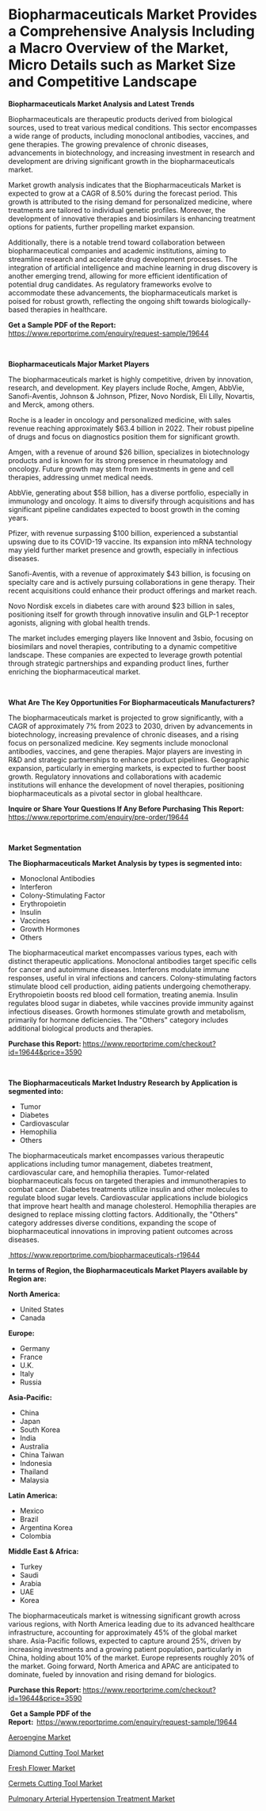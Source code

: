 <p><h1>Biopharmaceuticals Market Provides a Comprehensive Analysis Including a Macro Overview of the Market, Micro Details such as Market Size and Competitive Landscape</h1></p><p><strong>Biopharmaceuticals Market Analysis and Latest Trends</strong></p>
<p><p>Biopharmaceuticals are therapeutic products derived from biological sources, used to treat various medical conditions. This sector encompasses a wide range of products, including monoclonal antibodies, vaccines, and gene therapies. The growing prevalence of chronic diseases, advancements in biotechnology, and increasing investment in research and development are driving significant growth in the biopharmaceuticals market.</p><p>Market growth analysis indicates that the Biopharmaceuticals Market is expected to grow at a CAGR of 8.50% during the forecast period. This growth is attributed to the rising demand for personalized medicine, where treatments are tailored to individual genetic profiles. Moreover, the development of innovative therapies and biosimilars is enhancing treatment options for patients, further propelling market expansion.</p><p>Additionally, there is a notable trend toward collaboration between biopharmaceutical companies and academic institutions, aiming to streamline research and accelerate drug development processes. The integration of artificial intelligence and machine learning in drug discovery is another emerging trend, allowing for more efficient identification of potential drug candidates. As regulatory frameworks evolve to accommodate these advancements, the biopharmaceuticals market is poised for robust growth, reflecting the ongoing shift towards biologically-based therapies in healthcare.</p></p>
<p><strong>Get a Sample PDF of the Report:&nbsp;</strong> <a href="https://www.reportprime.com/enquiry/request-sample/19644?utm_campaign=10&utm_medium=2&utm_source=Github&utm_content=ia&utm_term=02122024&utm_id=biopharmaceuticals">https://www.reportprime.com/enquiry/request-sample/19644</a></p>
<p>&nbsp;</p>
<p><strong>Biopharmaceuticals Major Market Players</strong></p>
<p><p>The biopharmaceuticals market is highly competitive, driven by innovation, research, and development. Key players include Roche, Amgen, AbbVie, Sanofi-Aventis, Johnson & Johnson, Pfizer, Novo Nordisk, Eli Lilly, Novartis, and Merck, among others.</p><p>Roche is a leader in oncology and personalized medicine, with sales revenue reaching approximately $63.4 billion in 2022. Their robust pipeline of drugs and focus on diagnostics position them for significant growth.</p><p>Amgen, with a revenue of around $26 billion, specializes in biotechnology products and is known for its strong presence in rheumatology and oncology. Future growth may stem from investments in gene and cell therapies, addressing unmet medical needs.</p><p>AbbVie, generating about $58 billion, has a diverse portfolio, especially in immunology and oncology. It aims to diversify through acquisitions and has significant pipeline candidates expected to boost growth in the coming years.</p><p>Pfizer, with revenue surpassing $100 billion, experienced a substantial upswing due to its COVID-19 vaccine. Its expansion into mRNA technology may yield further market presence and growth, especially in infectious diseases.</p><p>Sanofi-Aventis, with a revenue of approximately $43 billion, is focusing on specialty care and is actively pursuing collaborations in gene therapy. Their recent acquisitions could enhance their product offerings and market reach.</p><p>Novo Nordisk excels in diabetes care with around $23 billion in sales, positioning itself for growth through innovative insulin and GLP-1 receptor agonists, aligning with global health trends.</p><p>The market includes emerging players like Innovent and 3sbio, focusing on biosimilars and novel therapies, contributing to a dynamic competitive landscape. These companies are expected to leverage growth potential through strategic partnerships and expanding product lines, further enriching the biopharmaceutical market.</p></p>
<p>&nbsp;</p>
<p><strong>What Are The Key Opportunities For Biopharmaceuticals Manufacturers?</strong></p>
<p><p>The biopharmaceuticals market is projected to grow significantly, with a CAGR of approximately 7% from 2023 to 2030, driven by advancements in biotechnology, increasing prevalence of chronic diseases, and a rising focus on personalized medicine. Key segments include monoclonal antibodies, vaccines, and gene therapies. Major players are investing in R&D and strategic partnerships to enhance product pipelines. Geographic expansion, particularly in emerging markets, is expected to further boost growth. Regulatory innovations and collaborations with academic institutions will enhance the development of novel therapies, positioning biopharmaceuticals as a pivotal sector in global healthcare.</p></p>
<p><strong>Inquire or Share Your Questions If Any Before Purchasing This Report:</strong> <a href="https://www.reportprime.com/enquiry/pre-order/19644?utm_campaign=10&utm_medium=2&utm_source=Github&utm_content=ia&utm_term=02122024&utm_id=biopharmaceuticals">https://www.reportprime.com/enquiry/pre-order/19644</a></p>
<p>&nbsp;</p>
<p><strong>Market Segmentation</strong></p>
<p><strong>The Biopharmaceuticals Market Analysis by types is segmented into:</strong></p>
<p><ul><li>Monoclonal Antibodies</li><li>Interferon</li><li>Colony-Stimulating Factor</li><li>Erythropoietin</li><li>Insulin</li><li>Vaccines</li><li>Growth Hormones</li><li>Others</li></ul></p>
<p><p>The biopharmaceutical market encompasses various types, each with distinct therapeutic applications. Monoclonal antibodies target specific cells for cancer and autoimmune diseases. Interferons modulate immune responses, useful in viral infections and cancers. Colony-stimulating factors stimulate blood cell production, aiding patients undergoing chemotherapy. Erythropoietin boosts red blood cell formation, treating anemia. Insulin regulates blood sugar in diabetes, while vaccines provide immunity against infectious diseases. Growth hormones stimulate growth and metabolism, primarily for hormone deficiencies. The "Others" category includes additional biological products and therapies.</p></p>
<p><strong>Purchase this Report:&nbsp;</strong><a href="https://www.reportprime.com/checkout?id=19644&price=3590&utm_campaign=10&utm_medium=2&utm_source=Github&utm_content=ia&utm_term=02122024&utm_id=biopharmaceuticals">https://www.reportprime.com/checkout?id=19644&price=3590</a></p>
<p>&nbsp;</p>
<p><strong>The Biopharmaceuticals Market Industry Research by Application is segmented into:</strong></p>
<p><ul><li>Tumor</li><li>Diabetes</li><li>Cardiovascular</li><li>Hemophilia</li><li>Others</li></ul></p>
<p><p>The biopharmaceuticals market encompasses various therapeutic applications including tumor management, diabetes treatment, cardiovascular care, and hemophilia therapies. Tumor-related biopharmaceuticals focus on targeted therapies and immunotherapies to combat cancer. Diabetes treatments utilize insulin and other molecules to regulate blood sugar levels. Cardiovascular applications include biologics that improve heart health and manage cholesterol. Hemophilia therapies are designed to replace missing clotting factors. Additionally, the "Others" category addresses diverse conditions, expanding the scope of biopharmaceutical innovations in improving patient outcomes across diseases.</p></p>
<p><a href="https://www.reportprime.com/biopharmaceuticals-r19644?utm_campaign=10&utm_medium=2&utm_source=Github&utm_content=ia&utm_term=02122024&utm_id=biopharmaceuticals">&nbsp;https://www.reportprime.com/biopharmaceuticals-r19644</a></p>
<p><strong>In terms of Region, the Biopharmaceuticals Market Players available by Region are:</strong></p>
<p>
    <p> <strong> North America: </strong>
        <ul>
            <li>United States</li>
            <li>Canada</li>
        </ul>
        </p> 
    <p> <strong> Europe: </strong>
        <ul>
            <li>Germany</li>
            <li>France</li>
            <li>U.K.</li>
            <li>Italy</li>
            <li>Russia</li>
        </ul>
        </p> 
    <p> <strong> Asia-Pacific: </strong>
        <ul>
            <li>China</li>
            <li>Japan</li>
            <li>South Korea</li>
            <li>India</li>
            <li>Australia</li>
            <li>China Taiwan</li>
            <li>Indonesia</li>
            <li>Thailand</li>
            <li>Malaysia</li>
        </ul>
        </p> 
    <p> <strong> Latin America: </strong>
        <ul>
            <li>Mexico</li>
            <li>Brazil</li>
            <li>Argentina Korea</li>
            <li>Colombia</li>
        </ul>
        </p> 
    <p> <strong> Middle East & Africa: </strong>
        <ul>
            <li>Turkey</li>
            <li>Saudi</li>
            <li>Arabia</li>
            <li>UAE</li>
            <li>Korea</li>
        </ul>
    </p>
    </p>
<p><p>The biopharmaceuticals market is witnessing significant growth across various regions, with North America leading due to its advanced healthcare infrastructure, accounting for approximately 45% of the global market share. Asia-Pacific follows, expected to capture around 25%, driven by increasing investments and a growing patient population, particularly in China, holding about 10% of the market. Europe represents roughly 20% of the market. Going forward, North America and APAC are anticipated to dominate, fueled by innovation and rising demand for biologics.</p></p>
<p><strong>Purchase this Report: </strong><a href="https://www.reportprime.com/checkout?id=19644&price=3590&utm_campaign=10&utm_medium=2&utm_source=Github&utm_content=ia&utm_term=02122024&utm_id=biopharmaceuticals">https://www.reportprime.com/checkout?id=19644&price=3590</a></p>
<p>&nbsp;<strong>Get a Sample PDF of the Report:&nbsp;&nbsp;</strong><a href="https://www.reportprime.com/enquiry/request-sample/19644?utm_campaign=10&utm_medium=2&utm_source=Github&utm_content=ia&utm_term=02122024&utm_id=biopharmaceuticals">https://www.reportprime.com/enquiry/request-sample/19644</a></p>
<p><strong></strong></p>
<p><p><a href="https://issuu.com/reportprime-2/docs/aeroengine-market-size-2030.pptx?utm_campaign=10&utm_medium=2&utm_source=Github&utm_content=ia&utm_term=02122024&utm_id=biopharmaceuticals">Aeroengine Market</a></p><p><a href="https://www.linkedin.com/pulse/diamond-cutting-tool-market-size-expected-accelerate-cagr-125-cliae?utm_campaign=10&utm_medium=2&utm_source=Github&utm_content=ia&utm_term=02122024&utm_id=biopharmaceuticals">Diamond Cutting Tool Market</a></p><p><a href="https://issuu.com/reportprime-2/docs/fresh-flower-market-size-2030.pptx?utm_campaign=10&utm_medium=2&utm_source=Github&utm_content=ia&utm_term=02122024&utm_id=biopharmaceuticals">Fresh Flower Market</a></p><p><a href="https://www.linkedin.com/pulse/whats-propelling-cermets-cutting-tool-markets-growth-105-cagr-m7nme?utm_campaign=10&utm_medium=2&utm_source=Github&utm_content=ia&utm_term=02122024&utm_id=biopharmaceuticals">Cermets Cutting Tool Market</a></p><p><a href="https://github.com/mahnoor2003/Market-Research-Report-List-6/blob/main/pulmonary-arterial-hypertension-treatment-market.md?utm_campaign=10&utm_medium=2&utm_source=Github&utm_content=ia&utm_term=02122024&utm_id=biopharmaceuticals">Pulmonary Arterial Hypertension Treatment Market</a></p></p>